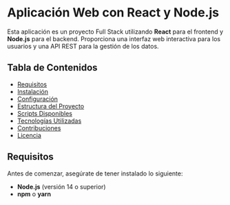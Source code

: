 # Aplicación Web con React y Node.js

Esta aplicación es un proyecto Full Stack utilizando **React** para el frontend y **Node.js** para el backend. Proporciona una interfaz web interactiva para los usuarios y una API REST para la gestión de los datos.

## Tabla de Contenidos

- [Requisitos](#requisitos)
- [Instalación](#instalación)
- [Configuración](#configuración)
- [Estructura del Proyecto](#estructura-del-proyecto)
- [Scripts Disponibles](#scripts-disponibles)
- [Tecnologías Utilizadas](#tecnologías-utilizadas)
- [Contribuciones](#contribuciones)
- [Licencia](#licencia)

## Requisitos

Antes de comenzar, asegúrate de tener instalado lo siguiente:

- **Node.js** (versión 14 o superior)
- **npm** o **yarn**


